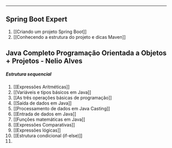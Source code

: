 ___

## Spring Boot Expert
1. [[Criando um projeto Spring Boot]]
2. [[Conhecendo a estrutura do projeto e dicas Maven]]







## Java Completo Programação Orientada a Objetos + Projetos - Nelio Alves

##### Estrutura sequencial
1. [[Expressões Aritméticas]]
2. [[Variáveis e tipos básicos em Java]]
3. [[As três operações básicas de programação]]
4. [[Saída de dados em Java]]
5. [[Processamento de dados em Java Casting]]
6. [[Entrada de dados em Java]]
7. [[Funções matemáticas em Java]]
8. [[Expressões Comparativas]]
9. [[Expressões lógicas]]
10. [[Estrutura condicional (if-else)]]
11. 